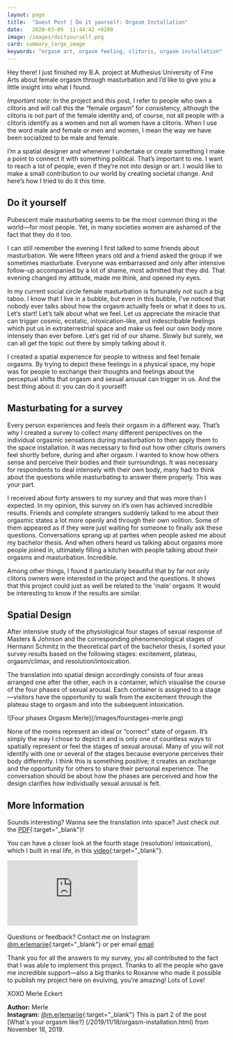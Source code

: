 ```yaml
---
layout: page
title:  "Guest Post | Do it yourself: Orgasm Installation"
date:   2020-03-09  11:44:42 +0200
image: /images/doityourself.png
card: summary_large_image
keywords: "orgasm art, orgasm feeling, clitoris, orgasm installation"
---
```

Hey there! I just finished my B.A. project at Muthesius University of Fine Arts about female orgasm through masturbation and I’d like to give you a little insight into what I found. 

_Important note:_ In the project and this post, I refer to people who own a clitoris and will call this the “female orgasm” for consistency, although the clitoris is not part of the female identity and, of course, not all people with a clitoris identify as a women and not all women have a clitoris. When I use the word male and female or men and women, I mean the way we have been socialized to be male and female.

I’m a spatial designer and whenever I undertake or create something I make a point to connect it with something political. That’s important to me. I want to reach a lot of people, even if they’re not into design or art. I would like to make a small contribution to our world by creating societal change. And here’s how I tried to do it this time.

## Do it yourself
Pubescent male masturbating seems to be the most common thing in the world—for most people. Yet, in many societies women are ashamed of the fact that they do it too. 

I can still remember the evening I first talked to some friends about masturbation. We were fifteen years old and a friend asked the group if we sometimes masturbate. Everyone was embarrassed and only after intensive follow-up accompanied by a lot of shame, most admitted that they did. That evening changed my attitude, made me think, and opened my eyes. 

In my current social circle female masturbation is fortunately not such a big taboo. I know that I live in a bubble, but even in this bubble, I’ve noticed that nobody ever talks about how the orgasm actually feels or what it does to us. Let‘s start! Let’s talk about what we feel. Let us appreciate the miracle that can trigger cosmic, ecstatic, intoxication-like, and indescribable feelings which put us in extraterrestrial space and make us feel our own body more intensely than ever before. Let‘s get rid of our shame. Slowly but surely, we can all get the topic out there by simply talking about it. 

I created a spatial experience for people to witness and feel female orgasms. By trying to depict these feelings in a physical space, my hope was for people to exchange their thoughts and feelings about the perceptual shifts that orgasm and sexual arousal can trigger in us. And the best thing about it: you can do it yourself! 

## Masturbating for a survey
Every person experiences and feels their orgasm in a different way. That’s why I created a survey to collect many different perspectives on the individual orgasmic sensations during masturbation to then apply them to the space installation. It was necessary to find out how other clitoris owners feel shortly before, during and after orgasm. I wanted to know how others sense and perceive their bodies and their surroundings. It was necessary for respondents to deal intensely with their own body, many had to think about the questions while masturbating to answer them properly. This was your part. 

I received about forty answers to my survey and that was more than I expected. In my opinion, this survey on it’s own has achieved incredible results. Friends and complete strangers suddenly talked to me about their orgasmic states a lot more openly and through their own volition. Some of them appeared as if they were just waiting for someone to finally ask these questions. Conversations sprang up at parties when people asked me about my bachelor thesis. And when others heard us talking about orgasms more people joined in, ultimately filling a kitchen with people talking about their orgasms and masturbation. Incredible.

Among other things, I found it particularly beautiful that by far not only clitoris owners were interested in the project and the questions. It shows that this project could just as well be related to the 'male' orgasm. It would be interesting to know if the results are similar.

## Spatial Design
After intensive study of the physiological four stages of sexual response of Masters & Johnson and the corresponding phenomenological stages of Hermann Schmitz in the theoretical part of the bachelor thesis, I sorted your survey results based on the following stages: excitement, plateau, orgasm/climax, and resolution/intoxication.

The translation into spatial design accordingly consists of four areas arranged one after the other, each in a container, which visualise the course of the four phases of sexual arousal. Each container is assigned to a stage—visitors have the opportunity to walk from the excitement through the plateau stage to orgasm and into the subsequent intoxication. 

<div class="image center" markdown="1">
![Four phases Orgasm Merle](/images/fourstages-merle.png)
</div>

None of the rooms represent an ideal or “correct” state of orgasm. It’s simply the way I chose to depict it and is only one of countless ways to spatially represent or feel the stages of sexual arousal. Many of you will not identify with one or several of the stages because everyone perceives their body differently. I think this is something positive; it creates an exchange and the opportunity for others to share their personal experience. The conversation should be about how the phases are perceived and how the design clarifies how individually sexual arousal is felt.

## More Information

Sounds interesting? Wanna see the translation into space? Just check out the [PDF](/images/doityourself_merleeckert_english.pdf){:target="_blank"}!

You can have a closer look at the fourth stage (resolution/ intoxication), which I built in real life, in this [video](https://youtu.be/da6qxalQhmo){:target="_blank"}.

<p>
  <div class='embed-container'>
    <iframe src='https://www.youtube.com/embed/da6qxalQhmo' frameborder='0' allowfullscreen></iframe>
  </div>
</p>


Questions or feedback? Contact me on Instagram [@m.erlemariie](http://instagram.com/m.erlemariie){:target="_blank"} or per email <a href="mailto:merle.marie.eckert@me.com?Subject=Do%20it%20yourself">email</a> 

Thank you for all the answers to my survey, you all contributed to the fact that I was able to implement this project. Thanks to all the people who gave me incredible support—also a big thanks to Roxanne who made it possible to publish my project here on evulving, you’re amazing! Lots of Love!

XOXO Merle Eckert

**Author:** Merle  
**Instagram:** [@m.erlemariie](http://instagram.com/m.erlemariie){:target="_blank"}
This is part 2 of the post [What's your orgasm like?] (/2019/11/18/orgasm-installation.html) from November 18, 2019.
